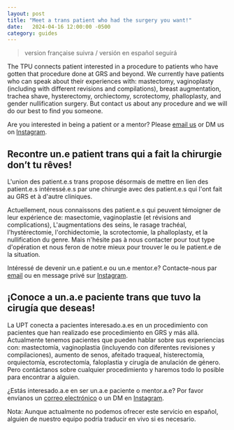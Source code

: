 ```yaml
---
layout: post
title: "Meet a trans patient who had the surgery you want!"
date:   2024-04-16 12:00:00 -0500
category: guides
---
```


> version française suivra / versión en español seguirá
> 

The TPU connects patient interested in a procedure to patients who have gotten that procedure done at GRS and beyond.
We currently have patients who can speak about their experiences with: mastectomy, vaginoplasty (including with different revisions and compilations), breast augmentation, trachea shave, hysterectomy, orchiectomy, scrotectomy, phalloplasty, and gender nullification surgery. But contact us about any procedure and we will do our best to find you someone.

Are you interested in being a patient or a mentor? Please [email us](mailto:{{site.email}}) or DM us on [Instagram]({{site.instagram}}).


## Recontre un.e patient trans qui a fait la chirurgie don’t tu rêves!

L'union des patient.e.s trans propose désormais de mettre en lien des patient.e.s intéressé.e.s par une chirurgie avec des patient.e.s qui l'ont fait au GRS et à d'autre cliniques.

Actuellement, nous connaissons des patient.e.s qui peuvent témoigner de leur expérience de: masectomie, vaginoplastie (et révisions and complications), L'augmentations des seins, le rasage trachéal, l'hystérectomie, l'orchidectomie, la scrotectomie, la phalloplasty, et la nullification du genre. Mais n'hésite pas à nous contacter pour tout type d'opération et nous feron de notre mieux pour trouver le ou le patient.e de la situation.

Intéressé de devenir un.e patient.e ou un.e mentor.e? Contacte-nous par [email](mailto:{{site.email}}) ou en message privé sur [Instagram]({{site.instagram}}).

## ¡Conoce a un.a.e paciente trans que tuvo la cirugía que deseas!

La UPT conecta a pacientes interesado.a.es en un procedimiento con pacientes que han realizado ese procedimiento en GRS y más allá. Actualmente tenemos pacientes que pueden hablar sobre sus experiencias con: mastectomía, vaginoplastia (incluyendo con diferentes revisiones y compilaciones), aumento de senos, afeitado traqueal, histerectomía, orquiectomía, escrotectomía, faloplastia y cirugía de anulación de género. Pero contáctanos sobre cualquier procedimiento y haremos todo lo posible para encontrar a alguien.

¿Estás interesado.a.e en ser un.a.e paciente o mentor.a.e? Por favor envíanos un [correo electrónico](mailto:{{site.email}}) o un DM en [Instagram]({{site.instagram}}). 

Nota: Aunque actualmente no podemos ofrecer este servicio en español, alguien de nuestro equipo podría traducir en vivo si es necesario.
